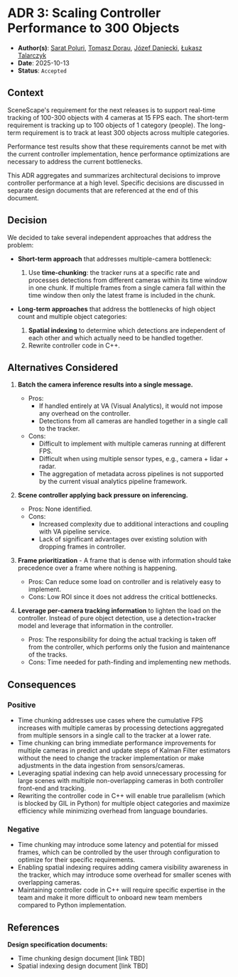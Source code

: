 # ADR 3: Scaling Controller Performance to 300 Objects

- **Author(s)**: [Sarat Poluri](https://github.com/saratpoluri), [Tomasz Dorau](https://github.com/tdorauintc), [Józef Daniecki](https://github.com/jdanieck), [Łukasz Talarczyk](https://github.com/ltalarcz)
- **Date**: 2025-10-13
- **Status**: `Accepted`

## Context

SceneScape's requirement for the next releases is to support real-time tracking of 100-300 objects with 4 cameras at 15 FPS each. The short-term requirement is tracking up to 100 objects of 1 category (people). The long-term requirement is to track at least 300 objects across multiple categories.

Performance test results show that these requirements cannot be met with the current controller implementation, hence performance optimizations are necessary to address the current bottlenecks.

This ADR aggregates and summarizes architectural decisions to improve controller performance at a high level. Specific decisions are discussed in separate design documents that are referenced at the end of this document.

## Decision

We decided to take several independent approaches that address the problem:

- **Short-term approach** that addresses multiple-camera bottleneck:
  1. Use **time-chunking**: the tracker runs at a specific rate and processes detections from different cameras within its time window in one chunk. If multiple frames from a single camera fall within the time window then only the latest frame is included in the chunk.

- **Long-term approaches** that address the bottlenecks of high object count and multiple object categories:
  1. **Spatial indexing** to determine which detections are independent of each other and which actually need to be handled together.
  2. Rewrite controller code in C++.

## Alternatives Considered

1. **Batch the camera inference results into a single message.**
   - Pros:
     - If handled entirely at VA (Visual Analytics), it would not impose any overhead on the controller.
     - Detections from all cameras are handled together in a single call to the tracker.
   - Cons:
     - Difficult to implement with multiple cameras running at different FPS.
     - Difficult when using multiple sensor types, e.g., camera + lidar + radar.
     - The aggregation of metadata across pipelines is not supported by the current visual analytics pipeline framework.

2. **Scene controller applying back pressure on inferencing.**
   - Pros: None identified.
   - Cons:
     - Increased complexity due to additional interactions and coupling with VA pipeline service.
     - Lack of significant advantages over existing solution with dropping frames in controller.

3. **Frame prioritization** - A frame that is dense with information should take precedence over a frame where nothing is happening.
   - Pros: Can reduce some load on controller and is relatively easy to implement.
   - Cons: Low ROI since it does not address the critical bottlenecks.

4. **Leverage per-camera tracking information** to lighten the load on the controller. Instead of pure object detection, use a detection+tracker model and leverage that information in the controller.
   - Pros: The responsibility for doing the actual tracking is taken off from the controller, which performs only the fusion and maintenance of the tracks.
   - Cons: Time needed for path-finding and implementing new methods.

## Consequences

### Positive

- Time chunking addresses use cases where the cumulative FPS increases with multiple cameras by processing detections aggregated from multiple sensors in a single call to the tracker at a lower rate.
- Time chunking can bring immediate performance improvements for multiple cameras in predict and update steps of Kalman Filter estimators without the need to change the tracker implementation or make adjustments in the data ingestion from sensors/cameras.
- Leveraging spatial indexing can help avoid unnecessary processing for large scenes with multiple non-overlapping cameras in both controller front-end and tracking.
- Rewriting the controller code in C++ will enable true parallelism (which is blocked by GIL in Python) for multiple object categories and maximize efficiency while minimizing overhead from language boundaries.

### Negative

- Time chunking may introduce some latency and potential for missed frames, which can be controlled by the user through configuration to optimize for their specific requirements.
- Enabling spatial indexing requires adding camera visibility awareness in the tracker, which may introduce some overhead for smaller scenes with overlapping cameras.
- Maintaining controller code in C++ will require specific expertise in the team and make it more difficult to onboard new team members compared to Python implementation.

## References

**Design specification documents:**

- Time chunking design document [link TBD]
- Spatial indexing design document [link TBD]
